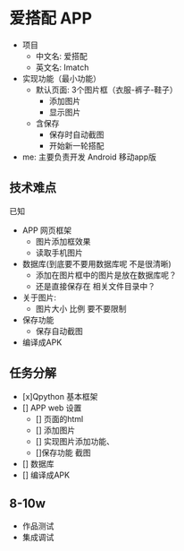 # 爱搭配 APP

- 项目
	- 中文名: 爱搭配
	- 英文名: Imatch
- 实现功能（最小功能）
	- 默认页面: 3个图片框（衣服-裤子-鞋子）
		- 添加图片
		- 显示图片
	- 含保存
		- 保存时自动截图
		- 开始新一轮搭配
- me: 主要负责开发 Android 移动app版

## 技术难点

已知

- APP 网页框架
	- 图片添加框效果
	- 读取手机图片
- 数据库(到底要不要用数据库呢 不是很清晰)
	- 添加在图片框中的图片是放在数据库呢？
	- 还是直接保存在 相关文件目录中？
- 关于图片:
	- 图片大小 比例 要不要限制 
- 保存功能
	- 保存自动截图
- 编译成APK

## 任务分解

- [x]Qpython 基本框架
- [] APP web 设置 
	- [] 页面的html
	- [] 添加图片
	- [] 实现图片添加功能、
	- []保存功能 截图
- [] 数据库
- [] 编译成APK

## 8-10w

- 作品测试
- 集成调试